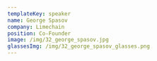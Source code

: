 ```yaml
---
templateKey: speaker
name: George Spasov
company: Limechain
position: Co-Founder
image: /img/32_george_spasov.jpg
glassesImg: /img/32_george_spasov_glasses.png
---
```


